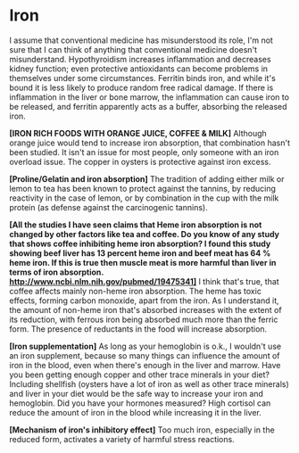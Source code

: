 # Iron

I assume that conventional medicine has misunderstood its role, I'm not sure that I can think of anything that conventional medicine doesn't misunderstand. Hypothyroidism increases inflammation and decreases kidney function; even protective antioxidants can become problems in themselves under some circumstances. Ferritin binds iron, and while it's bound it is less likely to produce random free radical damage. If there is inflammation in the liver or bone marrow, the inflammation can cause iron to be released, and ferritin apparently acts as a buffer, absorbing the released iron.

**[IRON RICH FOODS WITH ORANGE JUICE, COFFEE & MILK]**
Although orange juice would tend to increase iron absorption, that combination hasn't been studied. It isn't an issue for most people, only someone with an iron overload issue. The copper in oysters is protective against iron excess.

**[Proline/Gelatin and iron absorption]**
The tradition of adding either milk or lemon to tea has been known to protect against the tannins, by reducing reactivity in the case of lemon, or by combination in the cup with the milk protein (as defense against the carcinogenic tannins).

**[All the studies I have seen claims that Heme iron absorption is not changed by other factors like tea and coffee. Do you know of any study that shows coffee inhibiting heme iron absorption? I found this study showing beef liver has 13 percent heme iron and beef meat has 64 % heme iron. If this is true then muscle meat is more harmful than liver in terms of iron absorption. http://www.ncbi.nlm.nih.gov/pubmed/19475341]**
I think that's true, that coffee affects mainly non-heme iron absorption. The heme has toxic effects, forming carbon monoxide, apart from the iron. As I understand it, the amount of non-heme iron that's absorbed increases with the extent of its reduction, with ferrous iron being absorbed much more than the ferric form. The presence of reductants in the food will increase absorption.

**[Iron supplementation]**
As long as your hemoglobin is o.k., I wouldn't use an iron supplement, because so many things can influence the amount of iron in the blood, even when there's enough in the liver and marrow. Have you been getting enough copper and other trace minerals in your diet? Including shellfish (oysters have a lot of iron as well as other trace minerals) and liver in your diet would be the safe way to increase your iron and hemoglobin. Did you have your hormones measured? High cortisol can reduce the amount of iron in the blood while increasing it in the liver.

**[Mechanism of iron's inhibitory effect]**
Too much iron, especially in the reduced form, activates a variety of harmful stress reactions.